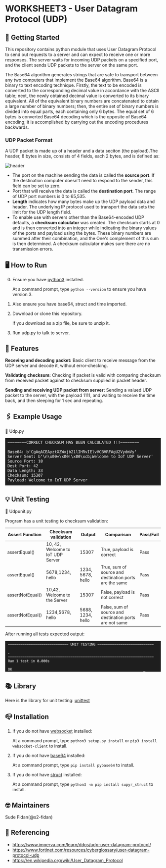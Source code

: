 # **WORKSHEET3 - User Datagram Protocol (UDP)**

## 🚀 **Getting Started**

This repository contains python module that uses User Datagram Protocol to send out requests to a server and can expect to receive one or more responses. The server waits for incoming UDP packets on a specified port, and the client sends UDP packets to the server on the same port. 

The Base64 algorithm generates strings that are safe to transport between any two computers that implement the Base64 algorithm. Base64 is a binary to text encoding technique. Firstly, the text to be encoded is converted to the corresponding decimal value in accordance with the ASCII table; next, the newly obtained decimal value is converted to its binary equivalent. All of the equivalent binary numbers are concatenated to obtain a large number of binary numbers; then, the entire set of binary numbers is divided into equal parts, each containing only 6 bytes. The equal set of 6 bytes is converted Base64 decoding which is the opposite of Base64 encoding; it is accomplished by carrying out the encoding procedures backwards.


### **UDP Packet Format**
A UDP packet is made up of a header and a data seciton (the payload).The header, 8 bytes in size, consists of 4 fields, each 2 bytes, and is defined as:

![header](https://media.geeksforgeeks.org/wp-content/uploads/UDP-header.png)

- The port on the machine sending the data is called the **source port**. If the destination computer doesn't need to respond to the sender, this field can be set to zero.
- Port that will receive the data is called the **destination port**. The range of UDP port numbers is 0 to 65,535.
- **Length** indicates how many bytes make up the UDP payload data and header. The underlying IP protocol used to transport the data sets the limit for the UDP length field.
- To enable use with servers other than the Base64-encoded UDP defaults, a **checksum calculator** was created. The checksum starts at 0 and is then converted into an integer while indicating the binary values of the ports and payload using the bytes. These binary numbers are summed after their combination, and the One's complement of this sum is then determined. A checksum calculator makes sure there are no transmission errors. 

## 🖥️ **How to Run**
0. Ensure you have [python3](https://www.python.org/download/releases/3.0/) installed.
   
   At a command prompt, type `python --version` to ensure you have version 3.
0. Also ensure you have base64, struct and time imported.
1. Download or clone this repository.
   
   If you download as a zip file, be sure to unzip it.
2. Run udp.py to talk to server.

## 🎯 **Features**

**Receving and decoding packet:** Basic client to receive message from the UDP server and decode it, without error‐checking.

**Validating checksum:** Checking if packet is valid with comparing checksum from received packet against to checksum supplied in packet header.

**Sending and receiving UDP packet from server:** Sending a valued UDP packet to the server, with the payload 1111, and waiting to receive the time back, and then sleeping for 1 sec and repeating.

## 🖇️ **Example Usage**

📍 Udp.py

![udp](images/udp_packet.png)


## 💡 **Unit Testing**
📍 Udpunit.py

Program has a unit testing to checksum validation:

Assert Function | Checksum validation | Output |Comparison | Pass/Fail
-------------   | ------------- | ------------- | ------------- | ------------- | 
assertEqual() | 10, 42, Welcome to IoT UDP Server | 15307 | True, payload is correct | Pass
assertEqual() | 5678,1234, hello| 1234, 5678, hello |True, sum of source and destination ports are the same | Pass
assertNotEqual() | 10,42, Welcome to the Server | 15307 | False, payload is not correct | Pass
assertNotEqual() | 1234,5678, hello | 5688, 1234, hello | False, sum of source and destination ports are not same | Pass

After running all tests expected output:

![printing unit testing](images/udp_unit_testing.png)

## 📚 **Library** 
Here is the library for unit testing: [unittest](https://docs.python.org/3/library/unittest.html)

## 📪 **Installation** 
1. If you do not have [websocket](https://pypi.org/project/websocket-client/) installed: 
   
   At a command prompt, type `python3 setup.py install` or `pip3 install websocket-client` to install.

2. If you do not have [base64](https://pypi.org/project/pybase64/) installed: 
   
   At a command prompt, type `pip install pybase64` to install.
3. If you do not have [struct](https://pypi.org/project/supyr-struct/) installed: 
   
   At a command prompt, type `python3 -m pip install supyr_struct` to install.


## 🤓 **Maintainers** 
Sude Fidan(@s2-fidan)

## 📖  **Referencing** 
* https://www.imperva.com/learn/ddos/udp-user-datagram-protocol/
* https://www.fortinet.com/resources/cyberglossary/user-datagram-protocol-udp
* https://en.wikipedia.org/wiki/User_Datagram_Protocol